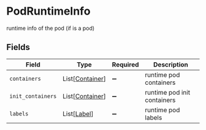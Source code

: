 # PodRuntimeInfo

runtime info of the pod (if is a pod)


## Fields

| Field                                               | Type                                                | Required                                            | Description                                         |
| --------------------------------------------------- | --------------------------------------------------- | --------------------------------------------------- | --------------------------------------------------- |
| `containers`                                        | List[[Container](../../models/shared/container.md)] | :heavy_minus_sign:                                  | runtime pod containers                              |
| `init_containers`                                   | List[[Container](../../models/shared/container.md)] | :heavy_minus_sign:                                  | runtime pod init containers                         |
| `labels`                                            | List[[Label](../../models/shared/label.md)]         | :heavy_minus_sign:                                  | runtime pod labels                                  |